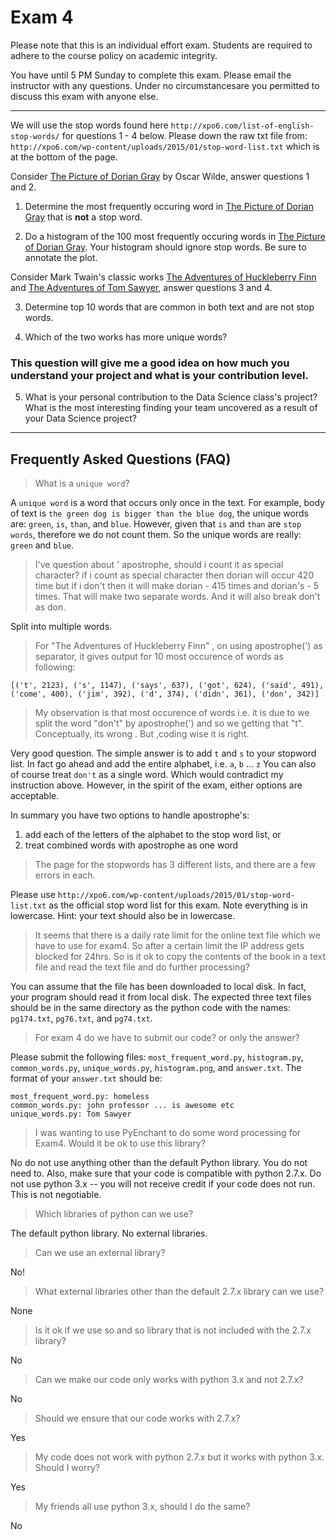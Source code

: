 
# Exam 4

Please note that this is an individual effort exam.  Students are required to adhere to the course policy on academic integrity.

You have until 5 PM Sunday to complete this exam.  Please email the instructor with any questions.  Under no circumstancesare you permitted to discuss this exam with anyone else.

---

We will use the stop words found here `http://xpo6.com/list-of-english-stop-words/` for questions 1 - 4 below.  Please down the raw txt file from: `http://xpo6.com/wp-content/uploads/2015/01/stop-word-list.txt` which is at the bottom of the page.

Consider [The Picture of Dorian Gray](https://www.gutenberg.org/cache/epub/174/pg174.txt) by Oscar Wilde, answer questions 1 and 2.

1. Determine the most frequently occuring word in [The Picture of Dorian Gray](https://www.gutenberg.org/cache/epub/174/pg174.txt) that is **not** a stop word.

2. Do a histogram of the 100 most frequently occuring words in [The Picture of Dorian Gray](https://www.gutenberg.org/cache/epub/174/pg174.txt).  Your histogram should ignore stop words.  Be sure to annotate the plot.

Consider Mark Twain's classic works [The Adventures of Huckleberry Finn](https://www.gutenberg.org/cache/epub/76/pg76.txt) and [The Adventures of Tom Sawyer](https://www.gutenberg.org/cache/epub/74/pg74.txt), answer questions 3 and 4.

3. Determine top 10 words that are common in both text and are not stop words.

4. Which of the two works has more unique words?

### This question will give me a good idea on how much you understand your project and what is your contribution level.

5. What is your personal contribution to the Data Science class's project? What is the most interesting finding your team uncovered as a result of your Data Science project?

---

## Frequently Asked Questions (FAQ)

> What is a `unique word`?

A `unique word` is a word that occurs only once in the text. For example, body of text is `the green dog is bigger than the blue dog`, the unique words are: `green`, `is`, `than`, and `blue`.  However, given that `is` and `than` are `stop words`, therefore we do not count them.  So the unique words are really: `green` and `blue`.

> I've question about ' apostrophe, should i count it as special character?
if i count as special character then dorian will occur 420 time but if i don't then it will make dorian - 415 times and dorian's - 5 times.  That will make two separate words.  And it will also break don't as don.

Split into multiple words.

> For "The Adventures of Huckleberry Finn" , on using apostrophe(') as  separator, it gives output for  10 most occurence of words as following: 

```
[('t', 2123), ('s', 1147), ('says', 637), ('got', 624), ('said', 491), ('come', 400), ('jim', 392), ('d', 374), ('didn', 361), ('don', 342)]
```

> My observation is that most occurence of words i.e. it is due to we split the word "don't" by apostrophe(') and so we getting that "t". Conceptually, its wrong . But ,coding wise it is right. 

Very good question.   The simple answer is to add `t` and `s` to your stopword list.  In fact go ahead and add the entire alphabet, i.e. `a`, `b` ... `z`  You can also of course treat `don't` as a single word.  Which would contradict my instruction above.  However, in the spirit of the exam, either options are acceptable.  

In summary you have two options to handle apostrophe's:

1. add each of the letters of the alphabet to the stop word list, or 
2. treat combined words with apostrophe as one word

> The page for the stopwords has 3 different lists, and there are a few errors in each.

Please use `http://xpo6.com/wp-content/uploads/2015/01/stop-word-list.txt` as the official stop word list for this exam.  Note everything is in lowercase.  Hint: your text should also be in lowercase.

> It seems that there is a daily rate limit for the online text file which we have to use for exam4. So after a certain limit the IP address gets blocked for 24hrs. So is it ok to copy the contents of the book in a text file and read the text file and do further processing?

You can assume that the file has been downloaded to local disk.  In fact, your program should read it from local disk.  The expected three text files should be in the same directory as the python code with the names: `pg174.txt`, `pg76.txt`, and `pg74.txt`. 

> For exam 4 do we have to submit our code? or only the answer? 

Please submit the following files: `most_frequent_word.py`, `histogram.py`, `common_words.py`, `unique_words.py`, `histogram.png`, and `answer.txt`. The format of your `answer.txt` should be:

```
most_frequent_word.py: homeless
common_words.py: john professor ... is awesome etc
unique_words.py: Tom Sawyer
``` 

> I was wanting to use PyEnchant to do some word processing for Exam4.  Would it be ok to use this library?

No do not use anything other than the default Python library.  You do not need to.  Also, make sure that your code is compatible with python 2.7.x.  Do not use python 3.x -- you will not receive credit if your code does not run.  This is not negotiable.

> Which libraries of python can we use?

The default python library. No external libraries.

> Can we use an external library?

No!

> What external libraries other than the default 2.7.x library can we use?

None

> Is it ok if we use so and so library that is not included with the 2.7.x library?

No

> Can we make our code only works with python 3.x and not 2.7.x?

No

> Should we ensure that our code works with 2.7.x?

Yes

> My code does not work with python 2.7.x but it works with python 3.x.  Should I worry?

Yes

> My friends all use python 3.x, should I do the same?

No


